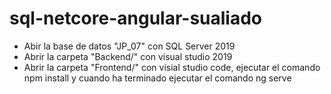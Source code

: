 # sql-netcore-angular-sualiado

- Abir la base de datos "JP_07" con SQL Server 2019
- Abrir la carpeta "Backend/" con visual studio 2019
- Abrir la carpeta "Frontend/" con visial studio code, ejecutar el comando npm install y cuando ha terminado ejecutar el comando ng serve
